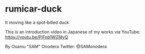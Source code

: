# rumicar-duck
It moving like a spot-billed duck


This is an introduction video in Japanese of my works via YouTube: 
https://youtu.be/PiFob1WZMyQ


 By Osamu "SAM" Onodera
 Twitter: @SAMonodera
